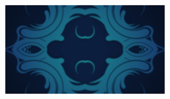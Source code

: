 <img src="images/browser-home-page-banner.jpg">
<!--<img src="images/kali-dragon-icon.svg" width="350px">
<img src="images/kali-logo.svg" width="450px">-->
